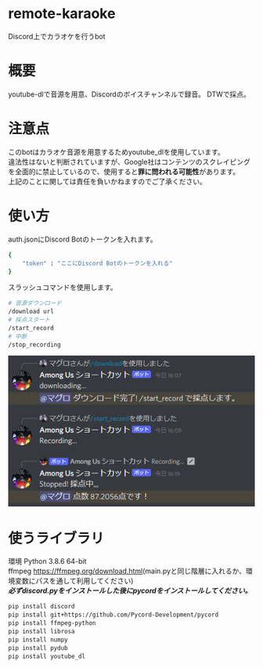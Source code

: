 # remote-karaoke
Discord上でカラオケを行うbot

# 概要
youtube-dlで音源を用意、Discordのボイスチャンネルで録音。
DTWで採点。

# 注意点
このbotはカラオケ音源を用意するためyoutube_dlを使用しています。<br>
違法性はないと判断されていますが、Google社はコンテンツのスクレイピングを全面的に禁止しているので、使用すると**罪に問われる可能性**があります。<br>
上記のことに関しては責任を負いかねますのでご了承ください。<br>

# 使い方
auth.jsonにDiscord Botのトークンを入れます。
```bash
{
    "token" : "ここにDiscord Botのトークンを入れる"
}
```
スラッシュコマンドを使用します。
```bash
# 音源ダウンロード
/download url
# 採点スタート
/start_record
# 中断
/stop_recording
```
![](./pic/sample.png)

# 使うライブラリ
環境 Python 3.8.6 64-bit <br>
ffmpeg <https://ffmpeg.org/download.html>(main.pyと同じ階層に入れるか、環境変数にパスを通して利用してください)<br>
***必ずdiscord.pyをインストールした後にpycordをインストールしてください。***

```bash
pip install discord
pip install git+https://github.com/Pycord-Development/pycord
pip install ffmpeg-python
pip install librosa
pip install numpy
pip install pydub
pip install youtube_dl
```